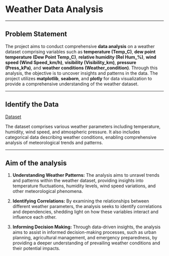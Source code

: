 # Weather Data Analysis
-----

## Problem Statement

The project aims to conduct comprehensive **data analysis** on a weather dataset comprising variables such as **temperature (Temp_C)**, **dew point temperature (Dew Point Temp_C)**, **relative humidity (Rel Hum_%)**, **wind speed (Wind Speed_km/h)**, **visibility (Visibility_km)**, **pressure (Press_kPa)**, and **weather conditions (Weather_condition)**. Through this analysis, the objective is to uncover insights and patterns in the data.
The project utilizes **matplotlib**, **seaborn**, and **plotly** for data visualization to provide a comprehensive understanding of the weather dataset.

-----

## Identify the Data

[Dataset](https://github.com/Tanay-Dwivedi/Weather-Data-Analysis/blob/master/weather.csv)

The dataset comprises various weather parameters including temperature, humidity, wind speed, and atmospheric pressure. It also includes categorical data describing weather conditions, enabling comprehensive analysis of meteorological trends and patterns.

-----

## Aim of the analysis

1. **Understanding Weather Patterns:** The analysis aims to unravel trends and patterns within the weather dataset, providing insights into temperature fluctuations, humidity levels, wind speed variations, and other meteorological phenomena.

2. **Identifying Correlations:** By examining the relationships between different weather parameters, the analysis seeks to identify correlations and dependencies, shedding light on how these variables interact and influence each other.

3. **Informing Decision Making:** Through data-driven insights, the analysis aims to assist in informed decision-making processes, such as urban planning, agricultural management, and emergency preparedness, by providing a deeper understanding of prevailing weather conditions and their potential impacts.